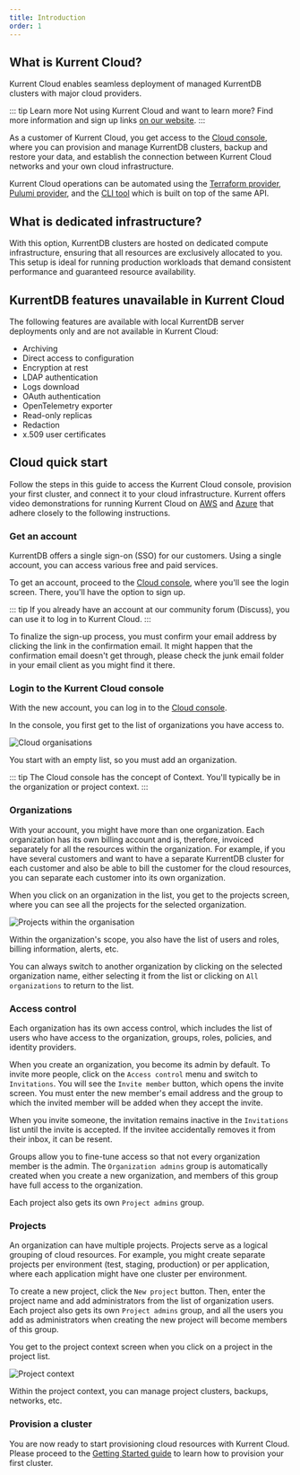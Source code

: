 ```yaml
---
title: Introduction
order: 1
---
```


## What is Kurrent Cloud?

Kurrent Cloud enables seamless deployment of managed KurrentDB clusters with major cloud providers.

::: tip Learn more
Not using Kurrent Cloud and want to learn more? Find more information and sign up links [on our website](https://www.kurrent.io/kurrent-cloud).
:::

As a customer of Kurrent Cloud, you get access to the [Cloud console](https://console.kurrent.cloud), where you can provision and manage KurrentDB clusters, backup and restore your data, and establish the connection between Kurrent Cloud networks and your own cloud infrastructure.

Kurrent Cloud operations can be automated using the [Terraform provider](https://github.com/kurrent-io/terraform-provider-eventstorecloud), [Pulumi provider](https://www.pulumi.com/registry/packages/eventstorecloud/), and the [CLI tool](https://github.com/kurrent-io/esc) which is built on top of the same API.

## What is dedicated infrastructure?

With this option, KurrentDB clusters are hosted on dedicated compute infrastructure, ensuring that all resources are exclusively allocated to you. This setup is ideal for running production workloads that demand consistent performance and guaranteed resource availability.

## KurrentDB features unavailable in Kurrent Cloud

The following features are available with local KurrentDB server deployments only and are not available in Kurrent Cloud:

* Archiving  
* Direct access to configuration  
* Encryption at rest  
* LDAP authentication  
* Logs download  
* OAuth authentication  
* OpenTelemetry exporter  
* Read-only replicas  
* Redaction  
* x.509 user certificates

## Cloud quick start

Follow the steps in this guide to access the Kurrent Cloud console, provision your first cluster, and connect it to your cloud infrastructure. Kurrent offers video demonstrations for running Kurrent Cloud on [AWS](https://www.youtube.com/watch?v=UeYMA28fOlE) and [Azure](https://www.youtube.com/watch?v=D42c7omFiXA) that adhere closely to the following instructions.

### Get an account

KurrentDB offers a single sign-on (SSO) for our customers. Using a single account, you can access various free and paid services.

To get an account, proceed to the [Cloud console](https://console.kurrent.cloud/), where you'll see the login screen. There, you'll have the option to sign up.

::: tip
If you already have an account at our community forum (Discuss), you can use it to log in to Kurrent Cloud.
:::

To finalize the sign-up process, you must confirm your email address by clicking the link in the confirmation email. It might happen that the confirmation email doesn't get through, please check the junk email folder in your email client as you might find it there.

### Login to the Kurrent Cloud console

With the new account, you can log in to the [Cloud console](https://console.kurrent.cloud).

In the console, you first get to the list of organizations you have access to.

![Cloud organisations](images/intro/cloud-console-orgs.png)

You start with an empty list, so you must add an organization.

::: tip
The Cloud console has the concept of Context. You'll typically be in the organization or project context.
:::

### Organizations

With your account, you might have more than one organization. Each organization has its own billing account and is, therefore, invoiced separately for all the resources within the organization. For example, if you have several customers and want to have a separate KurrentDB cluster for each customer and also be able to bill the customer for the cloud resources, you can separate each customer into its own organization.

When you click on an organization in the list, you get to the projects screen, where you can see all the projects for the selected organization.

![Projects within the organisation](images/intro/cloud-org-projects.png)

Within the organization's scope, you also have the list of users and roles, billing information, alerts, etc.

You can always switch to another organization by clicking on the selected organization name, either selecting it from the list or clicking on `All organizations` to return to the list.

### Access control

Each organization has its own access control, which includes the list of users who have access to the organization, groups, roles, policies, and identity providers.

When you create an organization, you become its admin by default. To invite more people, click on the `Access control` menu and switch to `Invitations`. You will see the `Invite member` button, which opens the invite screen. You must enter the new member's email address and the group to which the invited member will be added when they accept the invite.

When you invite someone, the invitation remains inactive in the `Invitations` list until the invite is accepted. If the invitee accidentally removes it from their inbox, it can be resent.

Groups allow you to fine-tune access so that not every organization member is the admin. The `Organization admins` group is automatically created when you create a new organization, and members of this group have full access to the organization.

Each project also gets its own `Project admins` group.

### Projects

An organization can have multiple projects. Projects serve as a logical grouping of cloud resources. For example, you might create separate projects per environment (test, staging, production) or per application, where each application might have one cluster per environment.

To create a new project, click the `New project` button. Then, enter the project name and add administrators from the list of organization users. Each project also gets its own `Project admins` group, and all the users you add as administrators when creating the new project will become members of this group.

You get to the project context screen when you click on a project in the project list.

![Project context](images/intro/cloud-project-screen.png)

Within the project context, you can manage project clusters, backups, networks, etc.

### Provision a cluster

You are now ready to start provisioning cloud resources with Kurrent Cloud. Please proceed to the [Getting Started guide](dedicated/getting-started/README.md) to learn how to provision your first cluster.
